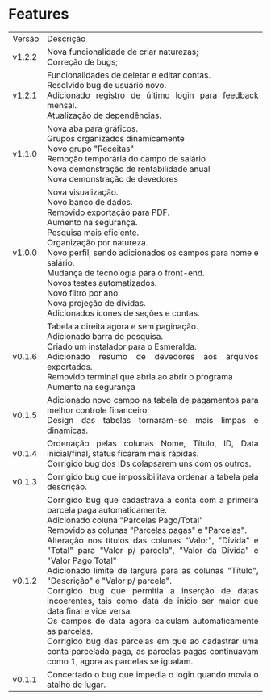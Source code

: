 # Features
 <table style="max-width: 600px; text-align: justify;">
  <tr>
    <td> Versão </td>
    <td> Descrição </td>
  </tr>
  <tr>
    <td> v1.2.2 </td>
    <td> 
      Nova funcionalidade de criar naturezas;<br>
      Correção de bugs;<br>
    </td>
  </tr>
  <tr>
   <td> v1.2.1</td>
   <td>
        Funcionalidades de deletar e editar contas.<br>
        Resolvido bug de usuário novo.<br>
        Adicionado registro de último login para feedback mensal.<br>
        Atualização de dependências.<br>
   </td>
  </tr>
  <tr>
   <td> v1.1.0</td>
   <td>
        Nova aba para gráficos.<br>
        Grupos organizados dinâmicamente<br>
        Novo grupo "Receitas"<br>
        Remoção temporária do campo de salário<br>
        Nova demonstração de rentabilidade anual<br>
        Nova demonstração de devedores<br>        
   </td>
  </tr>
  <tr>
   <td> v1.0.0</td>
   <td>
        Nova visualização.
        <br>
        Novo banco de dados.
        <br>
        Removido exportação para PDF.
        <br>
        Aumento na segurança.
        <br>
        Pesquisa mais eficiente.
        <br>
        Organização por natureza.
        <br>
        Novo perfil, sendo adicionados os campos para nome e salário.
        <br>
        Mudança de tecnologia para o front-end.
        <br>
        Novos testes automatizados.
        <br>
        Novo filtro por ano.
        <br>
        Nova projeção de dívidas.
        <br>
        Adicionados ícones de seções e contas.
   </td>
  </tr>
  <tr> 
   <td> v0.1.6</td>
    <td>
        Tabela a direita agora e sem paginação.
        <br>
        Adicionado barra de pesquisa.
        <br>
        Criado um instalador para o Esmeralda.
        <br>
        Adicionado resumo de devedores aos arquivos exportados.
        <br>
        Removido terminal que abria ao abrir o programa
        <br>
        Aumento na segurança
        <br>
    </td>
  </tr>
  <tr> 
   <td> v0.1.5 </td>
    <td>
        Adicionado novo campo na tabela de pagamentos para melhor controle financeiro.
        <br>
        Design das tabelas tornaram-se mais limpas e dinamicas.
        <br>
    </td>
  </tr>
  <tr>
    <td> v0.1.4 </td>
    <td>
        Ordenação pelas colunas Nome, Título, ID, Data inicial/final, status ficaram mais rápidas.
        <br>
        Corrigido bug dos IDs colapsarem uns com os outros.
        <br>
    </td>
  </tr>
  <tr> 
    <td> v0.1.3 </td>
    <td>
        Corrigido bug que impossibilitava ordenar a tabela pela descrição.
        <br>
    </td>
  <tr>
  <tr> 
    <td> v0.1.2 </td>
    <td>
        Corrigido bug que cadastrava a conta com a primeira parcela paga automaticamente.
        <br>
        Adicionado coluna "Parcelas Pago/Total" 
        <br>
        Removido as colunas "Parcelas pagas" e "Parcelas". 
        <br>
        Alteração nos títulos das colunas "Valor", "Dívida" e "Total" para "Valor p/ parcela",
        "Valor da Dívida" e "Valor Pago Total"
        <br>
        Adicionado limite de largura para as colunas "Título", "Descrição" e "Valor p/ parcela".
        <br> 
        Corrigido bug que permitia a inserção de datas incoerentes, tais
        como data de inicio ser maior que data final e vice versa.
        <br>
        Os campos de data agora calculam automaticamente as parcelas.
        <br>
        Corrigido bug das parcelas em que ao cadastrar uma conta parcelada
        paga, as parcelas pagas continuavam como 1, agora as parcelas se igualam.
    </td>
  <tr>
  <tr> 
    <td> v0.1.1 </td>
    <td style="max-width: 20"> 
        Concertado o bug que impedia o login quando movia o atalho de lugar.
    </td>
  <tr>
 </table>